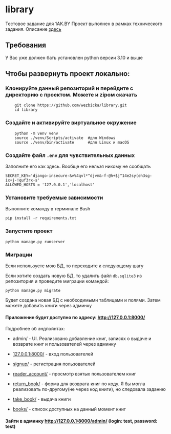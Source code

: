 # library

 Тестовое задание для 1AK.BY
Проект выполнен в рамках технического задания. Описание [здесь](https://github.com/wezbicka/library/blob/main/Test_task)

## Требования

У Вас уже должен бать установлен python версии 3.10 и выше

## Чтобы развернуть проект локально:
### Клонируйте данный репозиторий и перейдите с директорию с проектом. Можете и zipом скачать

```
    git clone https://github.com/wezbicka/library.git
    cd library
 ```

### Создайте и активируйте виртуальное окружение

```
    python -m venv venv
    source ./venv/Scripts/activate  #для Windows
    source ./venv/bin/activate      #для Linux и macOS
```

### Создайте файл `.env` для чувствительных данных

Заполните его как здесь. Вообще его нельзя никому не сообщать
```
SECRET_KEY='django-insecure-&v%4qvl*^djvm&-f-@h+$j^14e2sy(eh3sg-ix+j-!quf3rx-s'
ALLOWED_HOSTS = '127.0.0.1','localhost'
```

### Установите требуемые зависимости

Выполните команду в терминале Bush
```
pip install -r requirements.txt
```

### Запустите проект

```
python manage.py runserver
```

### Миграции
Если используете мою БД, то переходите к следующему шагу

Если хотите создать новую БД, то удалить файл `db.sqlite3` из репозитория и проведите миграции командой:

```
python manage.py migrate
```

Будет создана новая БД с необходимыми таблицами и полями.
Затем можете добавить книги через админку

#### Приложение будет доступно по адресу: http://127.0.0.1:8000/

Подробнее об эндпойнтах:
- admin/ - UI. Реализовано добавление книг, записях о выдаче и возврате книг и пользователей через админку

- [127.0.0.1:8000/](http://127.0.0.1:8000/) - вход пользователей

- [signup/](http://127.0.0.1:8000/signup/) - регистрация пользователей

- [reader_account/](http://127.0.0.1:8000/reader_account/) - просмотр взятых пользователем книг

- [return_book/](http://127.0.0.1:8000/return_book/) - форма для возврата книг по коду. Я бы могла реализовать по-другому(не через код книги), но следовала заданию

- [take_book/](http://127.0.0.1:8000/take_book/) - выдача книги

- [books/](http://127.0.0.1:8000/books/) - список доступных на данный момент книг

#### Зайти в админку http://127.0.0.1:8000/admin/  (login: test, password: test)

